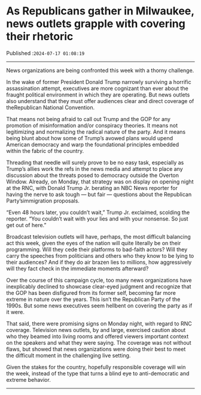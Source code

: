 # As Republicans gather in Milwaukee, news outlets grapple with covering their rhetoric

Published :`2024-07-17 01:08:19`

---

News organizations are being confronted this week with a thorny challenge.

In the wake of former President Donald Trump narrowly surviving a horrific assassination attempt, executives are more cognizant than ever about the fraught political environment in which they are operating. But news outlets also understand that they must offer audiences clear and direct coverage of theRepublican National Convention.

That means not being afraid to call out Trump and the GOP for any promotion of misinformation and/or conspiracy theories. It means not legitimizing and normalizing the radical nature of the party. And it means being blunt about how some of Trump’s avowed plans would upend American democracy and warp the foundational principles embedded within the fabric of the country.

Threading that needle will surely prove to be no easy task, especially as Trump’s allies work the refs in the news media and attempt to place any discussion about the threats posed to democracy outside the Overton Window. Already, on Monday, that strategy was on display on opening night at the RNC, with Donald Trump Jr. berating an NBC News reporter for having the nerve to ask tough — but fair — questions about the Republican Party’simmigration proposals.

“Even 48 hours later, you couldn’t wait,” Trump Jr. exclaimed, scolding the reporter. “You couldn’t wait with your lies and with your nonsense. So just get out of here.”

Broadcast television outlets will have, perhaps, the most difficult balancing act this week, given the eyes of the nation will quite literally be on their programming. Will they cede their platforms to bad-faith actors? Will they carry the speeches from politicians and others who they know to be lying to their audiences? And if they do air brazen lies to millions, how aggressively will they fact check in the immediate moments afterward?

Over the course of this campaign cycle, too many news organizations have inexplicably declined to showcase clear-eyed judgment and recognize that the GOP has been disfigured from its former self, becoming far more extreme in nature over the years. This isn’t the Republican Party of the 1990s. But some news executives seem hellbent on covering the party as if it were.

That said, there were promising signs on Monday night, with regard to RNC coverage. Television news outlets, by and large, exercised caution about who they beamed into living rooms and offered viewers important context on the speakers and what they were saying. The coverage was not without flaws, but showed that news organizations were doing their best to meet the difficult moment in the challenging live setting.

Given the stakes for the country, hopefully responsible coverage will win the week, instead of the type that turns a blind eye to anti-democratic and extreme behavior.

---

